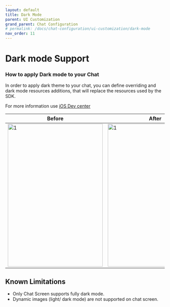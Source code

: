 ```yaml
---
layout: default
title: Dark Mode
parent: UI Customization
grand_parent: Chat Configuration 
# permalink: /docs/chat-configuration/ui-customization/dark-mode
nav_order: 11
---
```


# Dark mode Support 

### How to apply Dark mode to your Chat
In order to apply dark theme to your chat, you can define overriding and dark mode resources additions, that will replace the resources used by the SDK.

For more information use [iOS Dev center](https://developer.apple.com/design/human-interface-guidelines/ios/visual-design/dark-mode)

| Before                                                                                          | After                                                                                          |
|-------------------------------------------------------------------------------------------------|------------------------------------------------------------------------------------------------|
| <img src="../../../../assets/images/darkcolor_before.png"  alt="1" width = 300px height = 450px> | <img src="../../../../assets/images/darkcolor_after.png"  alt="1" width = 300px height = 450px> |

## Known Limitations

* Only Chat Screen supports fully dark mode.
* Dynamic images (light/ dark mode) are not supported on chat screen.